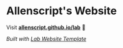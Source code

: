
# Allenscript's Website

Visit **[allenscript.github.io/lab](https://allenscript.github.io/lab)** 🚀

_Built with [Lab Website Template](https://greene-lab.gitbook.io/lab-website-template-docs)_

